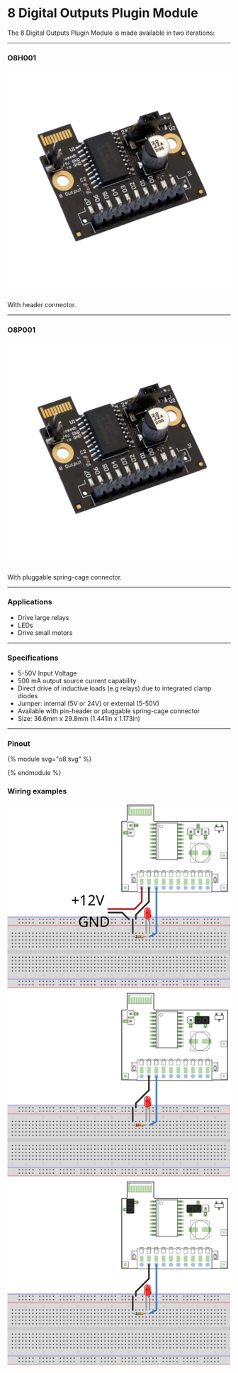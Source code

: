 # 8 Digital Outputs Plugin Module

The 8 Digital Outputs Plugin Module is made available in two iterations:

---


### O8H001

![alt text](/images/8_Digital_Outputs/O8H001.png "8 Digital Outputs module with header connector")

With header connector.

---


### O8P001

![alt text](/images/8_Digital_Outputs/O8H001.png "8 Digital Outputs module with pluggable spring-cage connector")

With pluggable spring-cage connector.

---


### Applications

* Drive large relays
* LEDs
* Drive small motors


---

### Specifications

* 5-50V Input Voltage
* 500 mA output source current capability
* Direct drive of inductive loads (e.g relays) due to integrated clamp diodes
* Jumper: internal (5V or 24V) or external (5-50V)
* Available with pin-header or pluggable spring-cage connector
* Size: 36.6mm x 29.8mm (1.441in x 1.173in)

---


### Pinout

{% module svg="o8.svg" %}
<script>
var pin_default_desc = 'Output pin. Maximum current: 350mA. When all outputs are on simultanously, a current limit of 100mA should be respected.'
var pins = {
    "1": {title: 'Power (+)', direction: {default: 'in', v5: 'out', v24: 'out'}, description: {
        default: 'The output voltage is set by the voltage you supply to this pin. In this jumper configuration, you need to supply bewtween 5 and 48V to this pin.',
        v5: 'In this jumper configuration, power is supplied from the internal 5V rail. You can source 5V from this pin, but keep in mind that current capability is limited. <div class="alert alert-danger hints-alert">Do not connect this pin to a power source when using this jumper configuration, magic smoke could escape!</div>',
        v24: 'In this jumper configuration, power is supplied from the internal 24V rail. <div class="alert alert-info hints-alert">You need a Pilot Mainboard with internal 24V supply. The default version does not support this.</div>'
    }},
    "2": {title: 'GND (-)', direction: '', description: {
        default: 'Ground Pin. Connect this pin to the ground pin of your system.'
    }},
    "3": {title: 'Output 1', direction: { default: 'out' }, description: {default:  pin_default_desc} },
    "4": {title: 'Output 2', direction: { default: 'out' }, description: {default:  pin_default_desc} },
    "5": {title: 'Output 3', direction: { default: 'out' }, description: {default:  pin_default_desc} },
    "6": {title: 'Output 4', direction: { default: 'out' }, description: {default:  pin_default_desc} },
    "7": {title: 'Output 5', direction: { default: 'out' }, description: {default:  pin_default_desc} },
    "8": {title: 'Output 6', direction: { default: 'out' }, description: {default:  pin_default_desc} },
    "9": {title: 'Output 7', direction: { default: 'out' }, description: {default:  pin_default_desc} },
    "10": {title: 'Output 8', direction: { default: 'out' }, description: {default: pin_default_desc} }
};

var selectedconfiggroup = null
var configurations = {
                external: {
                    title: 'External Power',
                    default: { title: '5-48V', shortdesc: 'External Power Mode', settings: [], wiring: ['o8_default'] },
                },
                internal: {
                    title: 'Internal Power',
                    v5: { title: '5V',  shortdesc: 'Internal 5V Power Mode', settings: ['2'], wiring: ['o8_5v']},
                    v24: { title: '24V', shortdesc: 'Internal 24V Power Mode', settings: ['1','3'],  wiring: ['o8_24v']}
                }
            }
</script>
{% endmodule %}

### Wiring examples
<div id="o8_default" class="wiring isActive"><img src="/.gitbook/assets/wiring/o8_external.svg" /></div>
<div id="o8_5v" class="wiring"><img src="/.gitbook/assets/wiring/o8_5v.svg" /></div>
<div id="o8_24v" class="wiring"><img src="/.gitbook/assets/wiring/o8_24v.svg" /></div>
